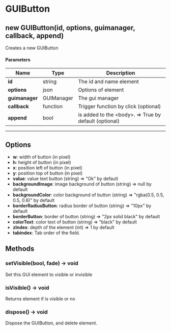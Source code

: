 # GUIButton

## new GUIButton(id, options, guimanager, callback, append)
Creates a new GUIButton

#### Parameters
Name | Type | Description
---|---|---
**id** | string | The id and name element
**options** | json | Options of element
**guimanager** | GUIManager | The gui manager
**callback** | function | Trigger function by click (optional)
**append** | bool | is added to the &lt;body&gt;. =&gt; True by default (optional)
---

## Options

* **w**: width of button (in pixel)
* **h**: height of button (in pixel)
* **x**: position left of button (in pixel)
* **y**: position top of button (in pixel)
* **value**: value text button (string) =&gt; "Ok" by default
* **backgroundImage**: image background of button (string) =&gt; null by default
* **backgroundColor**: color background of button (string) =&gt; "rgba(0.5, 0.5, 0.5, 0.6)" by default
* **borderRadiusButton**: radius border of button (string)  =&gt; "10px" by default
* **borderButton**: border of button (string)  =&gt; "2px solid black" by default
* **colorText**: color text of button (string)  =&gt; "black" by default
* **zIndex**: depth of the element (int) =&gt; 1 by default
* **tabindex**: Tab order of the field.

## Methods

### setVisible(bool, fade) → void
Set this GUI element to visible or invisible

### isVisible() → void
Returns element if is visible or no

### dispose() → void
Dispose the GUIButton, and delete element.
